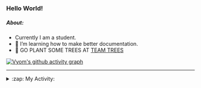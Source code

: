 ### Hello World!

##### About:
- Currently I am a student.
- 🌱 I’m learning how to make better documentation.
- 🌱 GO PLANT SOME TREES AT [TEAM TREES](https://teamtrees.org/)

[![Vyom's github activity graph](https://activity-graph.herokuapp.com/graph?username=Vyvy-vi)](https://github.com/ashutosh00710/github-readme-activity-graph)

---
<details>
  <summary>:zap: My Activity:</summary>
  
<!--START_SECTION:waka-->
![Code Time](http://img.shields.io/badge/Code%20Time-920%20hrs%2028%20mins-blue)

**I'm a Night 🦉** 

```text
🌞 Morning    95 commits     ███░░░░░░░░░░░░░░░░░░░░░░   12.09% 
🌆 Daytime    205 commits    ██████░░░░░░░░░░░░░░░░░░░   26.08% 
🌃 Evening    268 commits    ████████░░░░░░░░░░░░░░░░░   34.1% 
🌙 Night      218 commits    ███████░░░░░░░░░░░░░░░░░░   27.74%

```
📅 **I'm Most Productive on Sunday** 

```text
Monday       114 commits    ███░░░░░░░░░░░░░░░░░░░░░░   14.5% 
Tuesday      125 commits    ████░░░░░░░░░░░░░░░░░░░░░   15.9% 
Wednesday    105 commits    ███░░░░░░░░░░░░░░░░░░░░░░   13.36% 
Thursday     117 commits    ███░░░░░░░░░░░░░░░░░░░░░░   14.89% 
Friday       107 commits    ███░░░░░░░░░░░░░░░░░░░░░░   13.61% 
Saturday     75 commits     ██░░░░░░░░░░░░░░░░░░░░░░░   9.54% 
Sunday       143 commits    ████░░░░░░░░░░░░░░░░░░░░░   18.19%

```


📊 **This Week I Spent My Time On** 

```text
🔥 Editors: 
VS Code                  15 hrs 6 mins       █████████████████████████   100.0%

🐱‍💻 Projects: 
discord-bot              8 hrs 22 mins       ██████████████░░░░░░░░░░░   55.51% 
CSF                      3 hrs 25 mins       █████░░░░░░░░░░░░░░░░░░░░   22.68% 
github-readme-youtube-car3 hrs 17 mins       █████░░░░░░░░░░░░░░░░░░░░   21.77% 
praise                   0 secs              ░░░░░░░░░░░░░░░░░░░░░░░░░   0.02% 
homebrew                 0 secs              ░░░░░░░░░░░░░░░░░░░░░░░░░   0.01%

```


 Last Updated on 13/10/2022 20:04:29 UTC
<!--END_SECTION:waka-->
</details>
